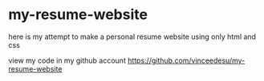 # my-resume-website

here is my attempt to make a personal resume website using only html and css
 
 view my code in my github account https://github.com/vinceedesu/my-resume-website
